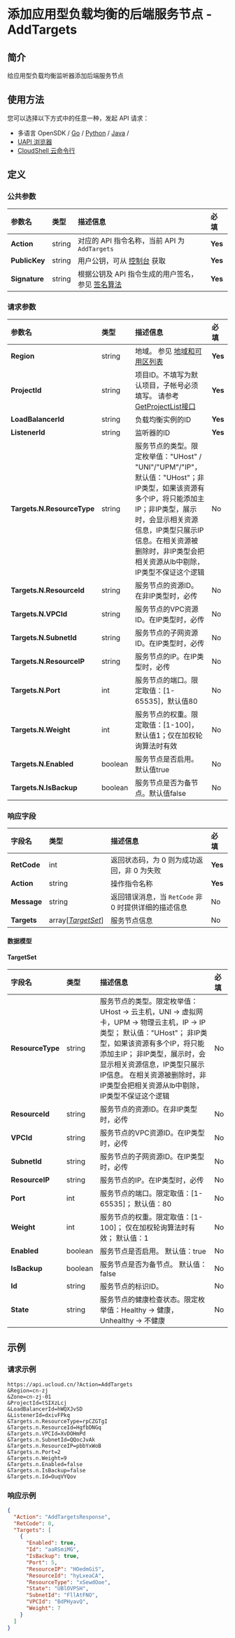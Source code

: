 # 添加应用型负载均衡的后端服务节点 - AddTargets

## 简介

给应用型负载均衡监听器添加后端服务节点






## 使用方法

您可以选择以下方式中的任意一种，发起 API 请求：
- 多语言 OpenSDK / [Go](https://github.com/ucloud/ucloud-sdk-go) / [Python](https://github.com/ucloud/ucloud-sdk-python3) / [Java](https://github.com/ucloud/ucloud-sdk-java) /
- [UAPI 浏览器](https://console.ucloud.cn/uapi/detail?id=AddTargets)
- [CloudShell 云命令行](https://shell.ucloud.cn/)


## 定义

### 公共参数

| 参数名 | 类型 | 描述信息 | 必填 |
|:---|:---|:---|:---|
| **Action**     | string  | 对应的 API 指令名称，当前 API 为 `AddTargets`                        | **Yes** |
| **PublicKey**  | string  | 用户公钥，可从 [控制台](https://console.ucloud.cn/uapi/apikey) 获取                                             | **Yes** |
| **Signature**  | string  | 根据公钥及 API 指令生成的用户签名，参见 [签名算法](api/summary/signature.md)  | **Yes** |

### 请求参数

| 参数名 | 类型 | 描述信息 | 必填 |
|:---|:---|:---|:---|
| **Region** | string | 地域。 参见 [地域和可用区列表](https://docs.ucloud.cn/api/summary/regionlist) |**Yes**|
| **ProjectId** | string | 项目ID。不填写为默认项目，子帐号必须填写。 请参考[GetProjectList接口](https://docs.ucloud.cn/api/summary/get_project_list) |**Yes**|
| **LoadBalancerId** | string | 负载均衡实例的ID |**Yes**|
| **ListenerId** | string | 监听器的ID |**Yes**|
| **Targets.N.ResourceType** | string | 服务节点的类型。限定枚举值："UHost" / "UNI"/"UPM"/"IP"，默认值："UHost"；非IP类型，如果该资源有多个IP，将只能添加主IP；非IP类型，展示时，会显示相关资源信息，IP类型只展示IP信息。在相关资源被删除时，非IP类型会把相关资源从lb中剔除，IP类型不保证这个逻辑 |No|
| **Targets.N.ResourceId** | string | 服务节点的资源ID。在非IP类型时，必传 |No|
| **Targets.N.VPCId** | string | 服务节点的VPC资源ID。在IP类型时，必传 |No|
| **Targets.N.SubnetId** | string | 服务节点的子网资源ID。在IP类型时，必传 |No|
| **Targets.N.ResourceIP** | string | 服务节点的IP。在IP类型时，必传 |No|
| **Targets.N.Port** | int | 服务节点的端口。限定取值：[1-65535]，默认值80 |No|
| **Targets.N.Weight** | int | 服务节点的权重。限定取值：[1-100]，默认值1；仅在加权轮询算法时有效<br /> |No|
| **Targets.N.Enabled** | boolean | 服务节点是否启用。默认值true |No|
| **Targets.N.IsBackup** | boolean | 服务节点是否为备节点。默认值false |No|

### 响应字段

| 字段名 | 类型 | 描述信息 | 必填 |
|:---|:---|:---|:---|
| **RetCode** | int | 返回状态码，为 0 则为成功返回，非 0 为失败 |**Yes**|
| **Action** | string | 操作指令名称 |**Yes**|
| **Message** | string | 返回错误消息，当 `RetCode` 非 0 时提供详细的描述信息 |No|
| **Targets** | array[[*TargetSet*](#TargetSet)] | 服务节点信息 |No|

#### 数据模型


#### TargetSet

| 字段名 | 类型 | 描述信息 | 必填 |
|:---|:---|:---|:---|
| **ResourceType** | string | 服务节点的类型。限定枚举值：UHost -> 云主机，UNI -> 虚拟网卡，UPM -> 物理云主机，IP ->  IP类型； 默认值："UHost"； 非IP类型，如果该资源有多个IP，将只能添加主IP； 非IP类型，展示时，会显示相关资源信息，IP类型只展示IP信息。 在相关资源被删除时，非IP类型会把相关资源从lb中剔除，IP类型不保证这个逻辑  |No|
| **ResourceId** | string | 服务节点的资源ID。在非IP类型时，必传 |No|
| **VPCId** | string | 服务节点的VPC资源ID。在IP类型时，必传 |No|
| **SubnetId** | string | 服务节点的子网资源ID。在IP类型时，必传 |No|
| **ResourceIP** | string | 服务节点的IP。在IP类型时，必传 |No|
| **Port** | int | 服务节点的端口。限定取值：[1-65535]； 默认值：80 |No|
| **Weight** | int | 服务节点的权重。限定取值：[1-100]； 仅在加权轮询算法时有效； 默认值：1 |No|
| **Enabled** | boolean | 服务节点是否启用。 默认值：true |No|
| **IsBackup** | boolean | 服务节点是否为备节点。 默认值：false |No|
| **Id** | string | 服务节点的标识ID。 |No|
| **State** | string | 服务节点的健康检查状态。限定枚举值：Healthy -> 健康，Unhealthy -> 不健康 |No|

## 示例

### 请求示例
    
```
https://api.ucloud.cn/?Action=AddTargets
&Region=cn-zj
&Zone=cn-zj-01
&ProjectId=tSIXzLcj
&LoadBalancerId=hWQXJvSD
&ListenerId=dxivFPkq
&Targets.n.ResourceType=rpCZGTgI
&Targets.n.ResourceId=HgfbDNGq
&Targets.n.VPCId=XvDOHmPd
&Targets.n.SubnetId=QQocJvAk
&Targets.n.ResourceIP=pbbYxWoB
&Targets.n.Port=2
&Targets.n.Weight=9
&Targets.n.Enabled=false
&Targets.n.IsBackup=false
&Targets.n.Id=OuqVYQov
```

### 响应示例
    
```json
{
  "Action": "AddTargetsResponse",
  "RetCode": 0,
  "Targets": [
    {
      "Enabled": true,
      "Id": "aaRSmiMG",
      "IsBackup": true,
      "Port": 5,
      "ResourceIP": "HOedmGiS",
      "ResourceId": "hyLxeaCA",
      "ResourceType": "xSewdOoe",
      "State": "UBlOVPSH",
      "SubnetId": "FllAtFNO",
      "VPCId": "BdPHyavQ",
      "Weight": 7
    }
  ]
}
```





